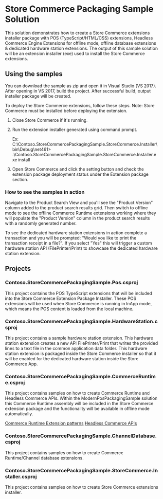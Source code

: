 # Store Commerce Packaging Sample Solution
This solution demonstrates how to create a Store Commerce extensions installer package with POS (TypeScript/HTML/CSS) extensions, Headless Commerce Engine Extensions for offline mode, offline database extensions & dedicated hardware station extensions. The output of this sample solution will be an extension installer (exe) used to install the Store Commerce extensions.

## Using the samples
You can download the sample as zip and open it in Visual Studio (VS 2017).
After opening in VS 2017, build the project. After successful build, output installer package will be created.

To deploy the Store Commerce extensions, follow these steps.
Note: Store Commerce must be installed before deploying the extension.
1. Close Store Commerce if it's running.
2. Run the extension installer generated using command prompt.

   Ex: C:\Contoso.StoreCommercePackagingSample.StoreCommerce.Installer\bin\Debug\net461> .\Contoso.StoreCommercePackagingSample.StoreCommerce.Installer.exe install

3. Open Store Commerce and click the setting button and check the extension package deployment status under the Extension package section.

### How to see the samples in action
Navigate to the Product Search View and you'll see the "Product Version" column added to the product search results grid. Then switch to offline mode to see the offline Commerce Runtime extensions working where they will populate the "Product Version" column in the product search results with a randomly generated number.

To see the dedicated hardware station extensions in action complete a transaction and you will be prompted: "Would you like to print the transaction receipt in a file?". If you select "Yes" this will trigger a custom hardware station API (FilePrinter/Print) to showcase the dedicated hardware station extension.

## Projects
### Contoso.StoreCommercePackagingSample.Pos.csproj
This project contains the POS TypeScript extensions that will be included into the Store Commerce Extension Package Installer. These POS extensions will be used when Store Commerce is running in InApp mode, which means the POS content is loaded from the local machine.

### Contoso.StoreCommercePackagingSample.HardwareStation.csproj
This project contains a sample hardware station extension. This hardware station extension creates a new API FilePrinter/Print that writes the provided lines to a text file in the common application data folder. This hardware station extension is packaged inside the Store Commerce installer so that it will be enabled for the dedicated hardware station inside the Store Commerce App.

### Contoso.StoreCommercePackagingSample.CommerceRuntime.csproj
This project contains samples on how to create Commerce Runtime and Headless Commerce APIs. Within the ModernPosPackagingSample solution this Commerce Runtime assembly will be included in the Store Commerce extension package and the functionality will be available in offline mode automatically.

[Commerce Runtime Extension patterns](https://docs.microsoft.com/en-us/dynamics365/commerce/dev-itpro/commerce-runtime-extensibility)
[Headless Commerce APIs](https://docs.microsoft.com/en-us/dynamics365/commerce/dev-itpro/retail-server-icontroller-extension)

### Contoso.StoreCommercePackagingSample.ChannelDatabase.csproj
This project contains samples on how to create Commerce Runtime/Channel database extensions.

### Contoso.StoreCommercePackagingSample.StoreCommerce.Installer.csproj
This project contains samples on how to create Store Commerce extensions installer.
